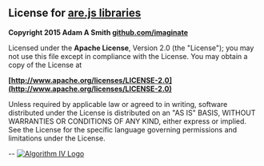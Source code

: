 ## License for [are.js libraries](http://www.algorithmiv.com/are)

**Copyright 2015 Adam A Smith [github.com/imaginate](https://github.com/imaginate)**

Licensed under the **Apache License**, Version 2.0 (the "License");
you may not use this file except in compliance with the License.
You may obtain a copy of the License at

**[http://www.apache.org/licenses/LICENSE-2.0](http://www.apache.org/licenses/LICENSE-2.0)**

Unless required by applicable law or agreed to in writing, software
distributed under the License is distributed on an "AS IS" BASIS,
WITHOUT WARRANTIES OR CONDITIONS OF ANY KIND, either express or implied.
See the License for the specific language governing permissions and
limitations under the License.

--
<a href="http://www.algorithmiv.com/are"><img src="http://www.algorithmiv.com/images/aIV-logo.png" alt="Algorithm IV Logo" /></a>
